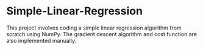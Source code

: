 # Simple-Linear-Regression
This project involves coding a simple linear regression algorithm from scratch using NumPy. The gradient descent algorithm and cost function are also implemented manually.
